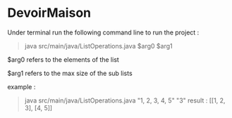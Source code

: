 # DevoirMaison
Under terminal run the following command line to run the project :

> java src/main/java/ListOperations.java $arg0 $arg1

$arg0 refers to the elements of the list

$arg1 refers to the max size of the sub lists

example :

> java src/main/java/ListOperations.java "1, 2, 3, 4, 5" "3"
result : [[1, 2, 3], [4, 5]]

